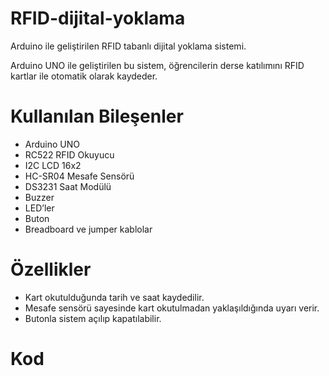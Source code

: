 # RFID-dijital-yoklama
Arduino ile geliştirilen RFID tabanlı dijital yoklama sistemi.

Arduino UNO ile geliştirilen bu sistem, öğrencilerin derse katılımını RFID kartlar ile otomatik olarak kaydeder.

# Kullanılan Bileşenler
- Arduino UNO
- RC522 RFID Okuyucu
- I2C LCD 16x2
- HC-SR04 Mesafe Sensörü
- DS3231 Saat Modülü
- Buzzer
- LED’ler
- Buton
- Breadboard ve jumper kablolar

# Özellikler
- Kart okutulduğunda tarih ve saat kaydedilir.
- Mesafe sensörü sayesinde kart okutulmadan yaklaşıldığında uyarı verir.
- Butonla sistem açılıp kapatılabilir.

# Kod
